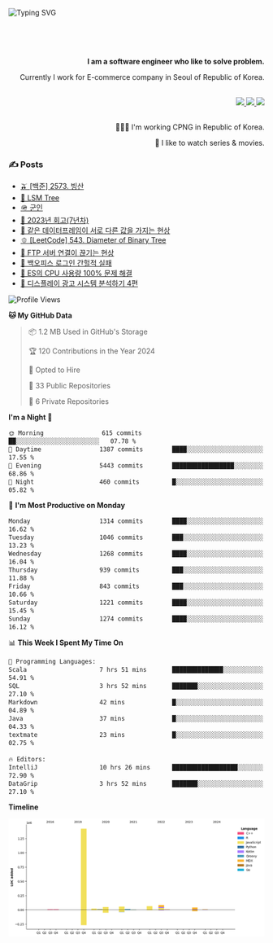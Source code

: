 ![Typing SVG](https://readme-typing-svg.herokuapp.com/?lines=Hello,+I'm+Changkwon+😎&height=150&width=1024&size=40&color=458588&background=282828&center=true&vCenter=true&multiline=false&duration=2000&pause=0)

<div align=right>
  <br/>
  <br/>  
  <br/>
  
  **I am a software engineer who like to solve problem.**<br/>
  
  Currently I work for E-commerce company in Seoul of Republic of Korea.<br/>
  <br/>

  <a href="https://www.linkedin.com/in/spearkkk/" target="_blank">
    <img src="https://img.shields.io/badge/LinkedIn-305D61.svg?&style=for-the-badge&logo=linkedin&logoColor=ffffff&labelColor=305D61&logoWidth=20"/>
  </a>
  <a href="http://spearkkk.dev/en/resume/" target="_blank">
    <img src="https://img.shields.io/badge/resume-305D61.svg?&style=for-the-badge&logo=ReadtheDocs&logoColor=ffffff&labelColor=305D61&logoWidth=20"/>
  </a>
  <a href="https://spearkkk.dev/" target="_blank">
    <img src="https://img.shields.io/badge/blog-305D61.svg?&style=for-the-badge&logo=ReadtheDocs&logoColor=ffffff&labelColor=305D61&logoWidth=20"/>
  </a>
  
  <br/>
  <br/>
  
  👨🏼‍💻 I'm working CPNG in Republic of Korea.
  <br/>
  
  🍿 I like to watch series & movies.
  <br/>

</div>
  
<div align=left>
  
  <div>
    
  ### ✍️ Posts
    
  </div>
  
  <!-- BLOGPOSTS:START -->
- [🫒 [백준] 2573. 빙산](https://spearkkk.dev/%EB%B0%B1%EC%A4%80-2573-%EB%B9%99%EC%82%B0)
- [🌽 LSM Tree](https://spearkkk.dev/lsm-tree)
- [🪖 군인](https://spearkkk.dev/soldier)
- [📝 2023년 회고(7년차)](https://spearkkk.dev/7%EB%85%84%EC%B0%A8-%ED%9A%8C%EA%B3%A0)
- [🍞 같은 데이터프레임이 서로 다른 값을 가지는 현상](https://spearkkk.dev/two-dataframe-have-another-value)
- [🫑 [LeetCode] 543. Diameter of Binary Tree](https://spearkkk.dev/leetcode-543-diameter-of-binary-tree)
- [🍂 FTP 서버 연결이 끊기는 현상](https://spearkkk.dev/ftp-server-connection-failure)
- [🍆 백오피스 로그인 간헐적 실패](https://spearkkk.dev/back-office-login-failure)
- [🧄 ES의 CPU 사용량 100% 문제 해결](https://spearkkk.dev/es-cpu-100-trouble-shooting)
- [🍈 디스플레이 광고 시스템 분석하기 4편](https://spearkkk.dev/display-advertising-system-analysis-4)
<!-- BLOGPOSTS:END -->

  
<!--START_SECTION:waka-->
![Profile Views](http://img.shields.io/badge/Profile%20Views-0-blue)

**🐱 My GitHub Data** 

> 📦 1.2 MB Used in GitHub's Storage 
 > 
> 🏆 120 Contributions in the Year 2024
 > 
> 💼 Opted to Hire
 > 
> 📜 33 Public Repositories 
 > 
> 🔑 6 Private Repositories 
 > 
**I'm a Night 🦉** 

```text
🌞 Morning                615 commits         ██░░░░░░░░░░░░░░░░░░░░░░░   07.78 % 
🌆 Daytime                1387 commits        ████░░░░░░░░░░░░░░░░░░░░░   17.55 % 
🌃 Evening                5443 commits        █████████████████░░░░░░░░   68.86 % 
🌙 Night                  460 commits         █░░░░░░░░░░░░░░░░░░░░░░░░   05.82 % 
```
📅 **I'm Most Productive on Monday** 

```text
Monday                   1314 commits        ████░░░░░░░░░░░░░░░░░░░░░   16.62 % 
Tuesday                  1046 commits        ███░░░░░░░░░░░░░░░░░░░░░░   13.23 % 
Wednesday                1268 commits        ████░░░░░░░░░░░░░░░░░░░░░   16.04 % 
Thursday                 939 commits         ███░░░░░░░░░░░░░░░░░░░░░░   11.88 % 
Friday                   843 commits         ███░░░░░░░░░░░░░░░░░░░░░░   10.66 % 
Saturday                 1221 commits        ████░░░░░░░░░░░░░░░░░░░░░   15.45 % 
Sunday                   1274 commits        ████░░░░░░░░░░░░░░░░░░░░░   16.12 % 
```


📊 **This Week I Spent My Time On** 

```text
💬 Programming Languages: 
Scala                    7 hrs 51 mins       ██████████████░░░░░░░░░░░   54.91 % 
SQL                      3 hrs 52 mins       ███████░░░░░░░░░░░░░░░░░░   27.10 % 
Markdown                 42 mins             █░░░░░░░░░░░░░░░░░░░░░░░░   04.89 % 
Java                     37 mins             █░░░░░░░░░░░░░░░░░░░░░░░░   04.33 % 
textmate                 23 mins             █░░░░░░░░░░░░░░░░░░░░░░░░   02.75 % 

🔥 Editors: 
IntelliJ                 10 hrs 26 mins      ██████████████████░░░░░░░   72.90 % 
DataGrip                 3 hrs 52 mins       ███████░░░░░░░░░░░░░░░░░░   27.10 % 
```

**Timeline**

![Lines of Code chart](https://raw.githubusercontent.com/spearkkk/spearkkk/main/assets/bar_graph.png)


<!--END_SECTION:waka-->
</div>

